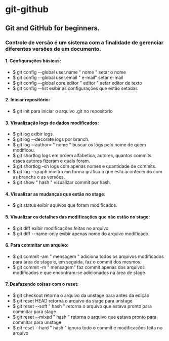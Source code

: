 # git-github

## Git and GitHub for beginners.

### Controle de versão é um sistema com a finalidade de gerenciar diferentes versões de um documento.

#### 1. Configurações básicas:
- $ git config --global user.name " nome "  setar o nome
- $ git config --global user.email " e-mail"  setar e-mail
- $ git config --global core.editor " editor " setar editor de texto
- $ git config --list  exibir as configurações que estão setadas

#### 2. Iniciar repositório:
- $ git init  para iniciar o arquivo .git no repositório

#### 3. Visualização logs de dados modificados:
- $ git log  exibir logs.
- $ git log --decorate logs por branch.
- $ git log --author= " nome "  buscar os logs pelo nome de quem modificou.
- $ git shortlog  logs em ordem alfabetica, autores, quantos commits esses autores fizeram e quais foram.
- $ git shortlog -sn  logs com apenas nomes e quantidade de commits.
- $ git log --graph  mostra em forma gráfica o que está acontecendo com as branchs e as versões.
- $ git show " hash "  visualizar commit por hash.

#### 4. Visualizar as mudanças que estão no stage:
- $ git status  exibir aquivos que foram modificados.

#### 5. Visualizar os detalhes das modificações que não estão no stage:
- $ git diff  exibir modificações feitas no arquivo.
- $ git diff --name-only  exibir apenas nome do arquivo modificado.

#### 6. Para commitar um arquivo:
- $ git commit -am " mensagem "  adiciona todos os arquivos modificados para área de stage e, em seguida, faz o commit dos mesmos.
- $ git commit -m " mensagem" faz commit apenas dos arquivos modificados e que encontram-se adicionados na área de stage

#### 7. Desfazendo coisas com o reset:
- $ git checkout retorna o arquivo da unstage para antes da edição
- $ git reset HEAD retorna o arquivo da stage para unstage
- $ git reset --soft " hash " retorna o arquivo que estava pronto para commitar para stage
- $ git reset --mixed " hash " retorna o arquivo que estava pronto para commitar para unstage
- $ git reset --hard " hash " ignora todo o commit e modificações feita no arquivo

